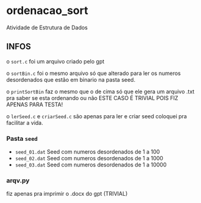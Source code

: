 # ordenacao_sort
Atividade de Estrutura de Dados

## INFOS
o `sort.c` foi um arquivo criado pelo gpt

o `sortBin.c` foi o mesmo arquivo só que alterado para ler os numeros desordenados que estão em binario na pasta seed.

o `printSortBin` faz o mesmo que o de cima só que ele gera um arquivo .txt pra saber se esta ordenando ou não ESTE CASO É TRIVIAL POIS FIZ APENAS PARA TESTA!

o `lerSeed.c` e `criarSeed.c` são apenas para ler e criar seed coloquei pra facilitar a vida.

### Pasta `seed`
- `seed_01.dat` Seed com numeros desordenados de 1 a 100
- `seed_02.dat` Seed com numeros desordenados de 1 a 1000
- `seed_03.dat` Seed com numeros desordenados de 1 a 10000

### arqv.py
fiz apenas pra imprimir o .docx do gpt (TRIVIAL) 
